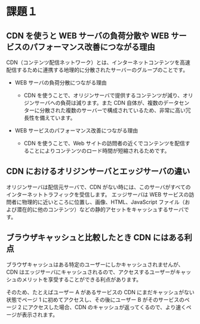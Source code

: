 # 課題１

## CDN を使うと WEB サーバの負荷分散や WEB サービスのパフォーマンス改善につながる理由

CDN（コンテンツ配信ネットワーク）とは、インターネットコンテンツを高速配信するために連携する地理的に分散されたサーバーのグループのことです。

- WEB サーバの負荷分散につながる理由

  - CDN を使うことで、オリジンサーバで提供するコンテンツが減り、オリジンサーバへの負荷は減ります。また CDN 自体が、複数のデータセンターに分散された複数のサーバーで構成されているため、非常に高い冗長性を備えています。

- WEB サービスのパフォーマンス改善につながる理由
  - CDN を使うことで、Web サイトの訪問者の近くでコンテンツを配信することによりコンテンツのロード時間が短縮されるためです。

## CDN におけるオリジンサーバとエッジサーバの違い

オリジンサーバは配信元サーバで、CDN がない時には、このサーバがすべてのインターネットトラフィックを受信します。
エッジサーバは WEB サービスの訪問者に物理的に近いところに位置し、画像、HTML、JavaScript ファイル（および潜在的に他のコンテンツ）などの静的アセットをキャッシュするサーバです。

## ブラウザキャッシュと比較したとき CDN にはある利点

ブラウザキャッシュはある特定のユーザーにしかキャッシュされませんが、CDN はエッジサーバにキャッシュされるので、アクセスするユーザーがキャッシュのメリットを享受することができる利点があります。

そのため、たとえばユーザー A があるサービスの CDN にまだキャッシュがない状態でページ 1 に初めてアクセスし、その後にユーザー B がそのサービスのページ 2 にアクセスした場合、CDN のキャッシュが返ってくるので、より速くページが表示されます。
